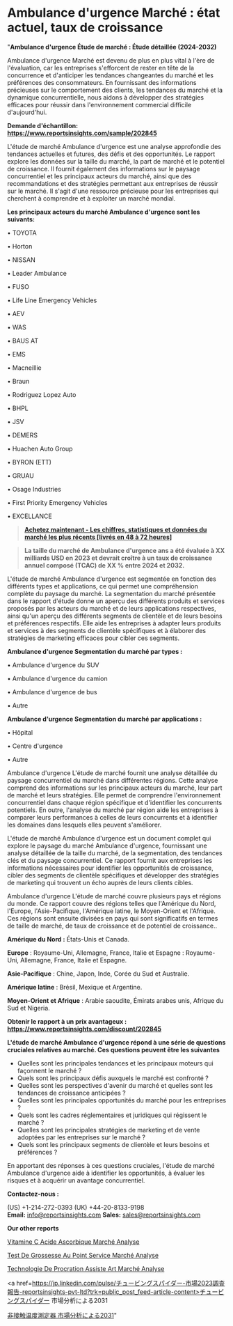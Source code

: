 # Ambulance d'urgence Marché : état actuel, taux de croissance

"<strong>Ambulance d'urgence Étude de marché : Étude détaillée (2024-2032)</strong>

Ambulance d'urgence Marché est devenu de plus en plus vital à l'ère de l'évaluation, car les entreprises s'efforcent de rester en tête de la concurrence et d'anticiper les tendances changeantes du marché et les préférences des consommateurs. En fournissant des informations précieuses sur le comportement des clients, les tendances du marché et la dynamique concurrentielle, nous aidons à développer des stratégies efficaces pour réussir dans l'environnement commercial difficile d'aujourd'hui.

<strong>Demande d'échantillon: <a href=https://www.reportsinsights.com/sample/202845>https://www.reportsinsights.com/sample/202845</a></strong>

L'étude de marché Ambulance d'urgence est une analyse approfondie des tendances actuelles et futures, des défis et des opportunités. Le rapport explore les données sur la taille du marché, la part de marché et le potentiel de croissance. Il fournit également des informations sur le paysage concurrentiel et les principaux acteurs du marché, ainsi que des recommandations et des stratégies permettant aux entreprises de réussir sur le marché. Il s'agit d'une ressource précieuse pour les entreprises qui cherchent à comprendre et à exploiter un marché mondial.

<strong>Les principaux acteurs du marché Ambulance d'urgence sont les suivants:</strong>

• TOYOTA

• Horton

• NISSAN

• Leader Ambulance

• FUSO

• Life Line Emergency Vehicles

• AEV

• WAS

• BAUS AT

• EMS

• Macneillie

• Braun

• Rodriguez Lopez Auto

• BHPL

• JSV

• DEMERS

• Huachen Auto Group

• BYRON (ETT)

• GRUAU

• Osage Industries

• First Priority Emergency Vehicles

• EXCELLANCE
<blockquote><a href=https://www.reportsinsights.com/buynow/202845><span style=text-decoration: underline;><strong>Achetez maintenant - Les chiffres, statistiques et données du marché les plus récents [livrés en 48 à 72 heures]</strong></span></a></blockquote>
<blockquote><span style=text-decoration: underline;><strong>La taille du marché de Ambulance d'urgence ans a été évaluée à XX milliards USD en 2023 et devrait croître à un taux de croissance annuel composé (TCAC) de XX % entre 2024 et 2032.</strong></span></blockquote>
L'étude de marché Ambulance d'urgence est segmentée en fonction des différents types et applications, ce qui permet une compréhension complète du paysage du marché. La segmentation du marché présentée dans le rapport d'étude donne un aperçu des différents produits et services proposés par les acteurs du marché et de leurs applications respectives, ainsi qu'un aperçu des différents segments de clientèle et de leurs besoins et préférences respectifs. Elle aide les entreprises à adapter leurs produits et services à des segments de clientèle spécifiques et à élaborer des stratégies de marketing efficaces pour cibler ces segments.

<strong>Ambulance d'urgence Segmentation du marché par types :</strong>

• Ambulance d'urgence du SUV

• Ambulance d'urgence du camion

• Ambulance d'urgence de bus

• Autre

<strong>Ambulance d'urgence Segmentation du marché par applications :</strong>

• Hôpital

• Centre d'urgence

• Autre

Ambulance d'urgence L'étude de marché fournit une analyse détaillée du paysage concurrentiel du marché dans différentes régions. Cette analyse comprend des informations sur les principaux acteurs du marché, leur part de marché et leurs stratégies. Elle permet de comprendre l'environnement concurrentiel dans chaque région spécifique et d'identifier les concurrents potentiels. En outre, l'analyse du marché par région aide les entreprises à comparer leurs performances à celles de leurs concurrents et à identifier les domaines dans lesquels elles peuvent s'améliorer.

L'étude de marché Ambulance d'urgence est un document complet qui explore le paysage du marché Ambulance d'urgence, fournissant une analyse détaillée de la taille du marché, de la segmentation, des tendances clés et du paysage concurrentiel. Ce rapport fournit aux entreprises les informations nécessaires pour identifier les opportunités de croissance, cibler des segments de clientèle spécifiques et développer des stratégies de marketing qui trouvent un écho auprès de leurs clients cibles.

Ambulance d'urgence L'étude de marché couvre plusieurs pays et régions du monde. Ce rapport couvre des régions telles que l'Amérique du Nord, l'Europe, l'Asie-Pacifique, l'Amérique latine, le Moyen-Orient et l'Afrique. Ces régions sont ensuite divisées en pays qui sont significatifs en termes de taille de marché, de taux de croissance et de potentiel de croissance..

<strong>Amérique du Nord :</strong> États-Unis et Canada.

<strong>Europe</strong> : Royaume-Uni, Allemagne, France, Italie et Espagne : Royaume-Uni, Allemagne, France, Italie et Espagne.

<strong>Asie-Pacifique</strong> : Chine, Japon, Inde, Corée du Sud et Australie.

<strong>Amérique latine</strong> : Brésil, Mexique et Argentine.

<strong>Moyen-Orient et Afrique</strong> : Arabie saoudite, Émirats arabes unis, Afrique du Sud et Nigeria.

<strong>Obtenir le rapport à un prix avantageux : <a href=https://www.reportsinsights.com/discount/202845>https://www.reportsinsights.com/discount/202845</a></strong>

<strong>L'étude de marché Ambulance d'urgence répond à une série de questions cruciales relatives au marché. Ces questions peuvent être les suivantes</strong>
<ul>
  <li>Quelles sont les principales tendances et les principaux moteurs qui façonnent le marché ?</li>
  <li>Quels sont les principaux défis auxquels le marché est confronté ?</li>
  <li>Quelles sont les perspectives d'avenir du marché et quelles sont les tendances de croissance anticipées ?</li>
  <li>Quelles sont les principales opportunités du marché pour les entreprises ?</li>
  <li>Quels sont les cadres réglementaires et juridiques qui régissent le marché ?</li>
  <li>Quelles sont les principales stratégies de marketing et de vente adoptées par les entreprises sur le marché ?</li>
  <li>Quels sont les principaux segments de clientèle et leurs besoins et préférences ?</li>
</ul>
En apportant des réponses à ces questions cruciales, l'étude de marché Ambulance d'urgence aide à identifier les opportunités, à évaluer les risques et à acquérir un avantage concurrentiel.

<strong>Contactez-nous :</strong>

(US) +1-214-272-0393
(UK) +44-20-8133-9198
<strong>Email:</strong> <a>info@reportsinsights.com</a>
<strong>Sales:</strong> <a>sales@reportsinsights.com</a>

<strong>Our other reports</strong>

<a href=https://www.linkedin.com/pulse/vitamine-c-acide-ascorbique-march%C3%A9-analyse-et-dktlf/>Vitamine C Acide Ascorbique Marché Analyse</a>

<a href=https://www.linkedin.com/pulse/test-de-grossesse-au-point-service-march%C3%A9-rapport-o0nwc/>Test De Grossesse Au Point Service Marché Analyse</a>

<a href=https://www.linkedin.com/pulse/technologie-de-procr%C3%A9ation-assist%C3%A9e-art-march%C3%A9-rnpbf/>Technologie De Procration Assiste Art Marché Analyse</a>

<a href=https://jp.linkedin.com/pulse/チュービングスパイダー-市場2023調査報告-reportsinsights-pvt-ltd?trk=public_post_feed-article-content>チュービングスパイダー 市場分析による2031</a>

<a href=https://www.linkedin.com/pulse/非接触温度測定器-市場cagr見通し成長2028-consumer-trends-chronicle-360/>非接触温度測定器 市場分析による2031</a>"
